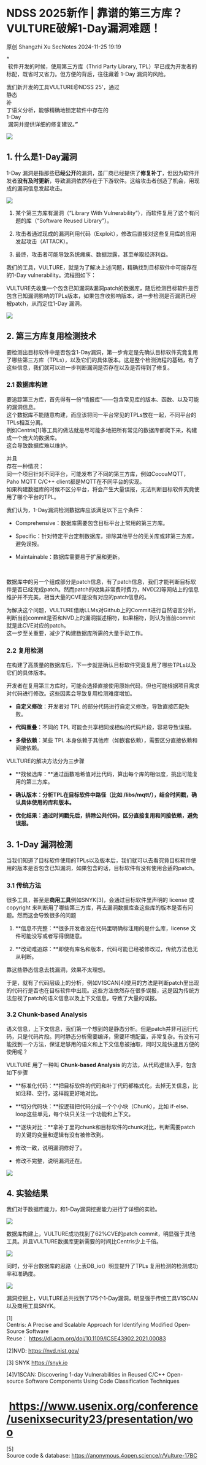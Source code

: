#  NDSS 2025新作 | 靠谱的第三方库？VULTURE破解1-Day漏洞难题！   
原创 Shangzhi Xu  SecNotes   2024-11-25 19:19  
  
**“**  
 软件开发的时候，使用第三方库（Thrid Party Library, TPL）早已成为开发者的标配，既省时又省力。但方便的背后，往往藏着 1-Day 漏洞的风险。  
  
我们新开发的工具VULTURE@NDSS 25'，通过  
静态  
补  
丁语义分析，能够精确地锁定软件中存在的  
1-Day  
 漏洞并提供详细的修复建议。**”**  
  
![](https://mmbiz.qpic.cn/sz_mmbiz_png/ELicaicj3FtibnUsXu6oEOOJt1Kd8geayOic8D49p71ySFQCJ5XLibV84AO0pSxndiaXy2VL4xDygwYIYv0C6v8e1OEw/640?wx_fmt=png&from=appmsg "")  
  
## 1. 什么是1-Day漏洞  
  
1-Day 漏洞是指那些**已经公开**的漏洞，虽厂商已经提供了**修复补丁**，但因为软件开发者**没有及时更新**，导致漏洞依然存在于下游软件。这给攻击者创造了机会，用现成的漏洞信息发起攻击。  
  
![](https://mmbiz.qpic.cn/sz_mmbiz_png/ELicaicj3FtibnTuicicMGCK8icXDY4mpYdde3UvEMFAwic19gG4Ee06mCft2SdGGlKe5lOwPd0ibDdCbKfqSjdlXUU1xA/640?wx_fmt=png&from=appmsg "")  
1. 某个第三方库有漏洞（“Library With Vulnerability”），而软件复用了这个有问题的库（“Software Reused Library”）。  
  
1. 攻击者通过现成的漏洞利用代码（Exploit），修改后直接对这些复用库的应用发起攻击（ATTACK）。  
  
1. 最终，攻击者可能导致系统瘫痪、数据泄露，甚至牟取经济利益。  
  
我们的工具，VULTURE，就是为了解决上述问题，精确找到目标软件中可能存在的1-Day vulnerability。流程图如下：  
  
VULTURE先收集一个包含已知漏洞&漏洞patch的数据库，随后检测目标软件是否包含已知漏洞影响的TPLs版本，如果包含收影响版本，进一步检测是否漏洞已经被patch，从而定位1-Day 漏洞。  
  
![](https://mmbiz.qpic.cn/sz_mmbiz_png/ELicaicj3FtibnTuicicMGCK8icXDY4mpYdde3VBuRnBoicHTvsMdpurf33fMvNrHGR3R5k6EhHuJqaDcWqibvI6OoIxDw/640?wx_fmt=png&from=appmsg "")  
  
## 2. 第三方库复用检测技术  
  
  
要检测出目标软件中是否包含1-Day漏洞，第一步肯定是先确认目标软件究竟复用了哪些第三方库（TPLs），以及它们的具体版本。这是整个检测流程的基础，有了这些信息，我们就可以进一步判断漏洞是否存在以及是否得到了修复。  
### 2.1 数据库构建  
  
要追踪第三方库，首先得有一份“情报库”——包含常见库的版本、函数、以及可能的漏洞信息。  
这个数据库不能随意构建，而应该将同一平台常见的TPLs放在一起，不同平台的TPLs相互分离。  
例如Centris[1]等工具的做法就是尽可能多地把所有常见的数据库都爬下来，构建成一个庞大的数据库。  
这会导致数据库难以维护。  
  
  
并且  
存在一种情况：  
同一个项目针对不同平台，可能发布了不同的第三方库，例如CocoaMQTT，Paho MQTT C/C++ client都是MQTT在不同平台的实现。  
如果构建数据库的时候不区分平台，将会产生大量误报，无法判断目标软件究竟使用了哪个平台的TPL。  
  
  
我们认为，1-Day漏洞检测数据库应该满足以下三个条件：  
- Comprehensive：数据库需要包含目标平台上常用的第三方库。  
  
- Specific：针对特定平台定制数据库，排除其他平台的无关库或非第三方库，避免误报。  
  
- Maintainable：数据库需要易于扩展和更新。  
  
      
  
数据库中的另一个组成部分是patch信息，有了patch信息，我们才能判断目标软件是否已经完成patch。然而patch的收集非常费时费力，NVD[2]等网站上的信息维护并不完美，相当大量的CVE是没有对应的patch信息的。  
  
  
为解决这个问题，VULTURE借助LLMs对Github上的Commit进行自然语言分析，判断当前commit是否和NVD上的漏洞描述相符，如果相符，则认为当前commit就是此CVE对应的patch。  
这一步至关重要，减少了构建数据库所需的大量手动工作。  
### 2.2 复用检测  
  
在构建了高质量的数据库后，下一步就是确认目标软件究竟复用了哪些TPLs以及它们的具体版本。  
  
  
开发者在复用第三方库时，可能会选择直接使用原始代码，但也可能根据项目需求对代码进行修改。这些因素会导致复用检测难度增加。  
- **自定义修改**：开发者对 TPL 的部分代码进行自定义修改，导致直接匹配失败。  
  
- **代码重叠**：不同的 TPL 可能会共享相同或相似的代码片段，容易导致误报。  
  
- **多级依赖**：某些 TPL 本身依赖于其他库（如嵌套依赖），需要区分直接依赖和间接依赖。  
  
  
  
VULTURE的解决方法分为三步骤  
- **找候选库：**通过函数哈希值对比代码，算出每个库的相似度，挑出可能复用的第三方库。  
  
- **确认版本：**分析TPL在目标软件中路径（比如 /libs/mqtt/），结合时间戳，确认具体使用的库和版本**。**  
  
- **优化结果：**通过时间戳先后，排除公共代码，区分直接复用和间接依赖，避免误报**。**  
  
## 3. 1-Day 漏洞检测  
  
当我们知道了目标软件使用的TPLs以及版本后，我们就可以去看究竟目标软件使用的版本是否包含已知漏洞，如果包含的话，目标软件有没有使用合适的patch。  
### 3.1 传统方法  
  
很多工具，甚至是**商用工具**例如SNYK[3]，会通过目标软件里声明的 license 或 copyright 来判断用了哪些第三方库，再去漏洞数据库查这些库的版本是否有问题。然而这会导致很多的问题  
1. **信息不完整：**很多开发者没在代码里明确标注用的是什么库，license 文件可能没写或者写得很随意。  
  
1. **改动难追踪：**即使有库名和版本，代码可能已经被修改过，传统方法也无从判断。  
  
靠这些静态信息去找漏洞，效果不太理想。  
  
  
于是，就有了代码层级上的分析，例如V1SCAN[4]使用的方法是判断patch里出现的代码行是否也在目标软件中出现。这些方法依然存在很多误报，这是因为传统方法忽视了patch的语义信息以及上下文信息，导致了大量的误报。  
### 3.2 Chunk-based Analysis  
  
语义信息，上下文信息，我们第一个想到的是静态分析。但是patch并非可运行代码，只是代码片段。同时静态分析需要编译，需要环境配置，非常复杂。有没有可能找到一个方法，保证足够用的语义和上下文信息被抽取，同时又能快速且方便的使用呢？  
  
  
VULTURE 用了一种叫 **Chunk-based Analysis** 的方法，从代码逻辑入手，包含如下步骤  
- **标准化代码：**把目标软件的代码和补丁代码都格式化，去掉无关信息，比如注释、空行，这样能更好地对比。  
  
- **切分代码块：**按逻辑把代码分成一个个小块（Chunk），比如 if-else、loop这些单元，每个块只关注一个功能和上下文。  
  
- **逐块对比：**拿补丁里的chunk和目标软件的chunk对比，判断需要patch的关键的变量和逻辑有没有被修改到。  
  
- 修改一致，说明漏洞修好了。  
  
- 修改不完整，说明漏洞还在。  
  
![](https://mmbiz.qpic.cn/sz_mmbiz_png/ELicaicj3FtibnTuicicMGCK8icXDY4mpYdde3TvNicXBZAoTWwQLE6gKGM9zhTczibpKmpqw9aNAkjIu4bficWvm3mrcvw/640?wx_fmt=png&from=appmsg "")  
  
  
## 4. 实验结果  
  
我们对于数据库能力，和1-Day漏洞挖掘能力进行了详细的实验。  
  
![](https://mmbiz.qpic.cn/sz_mmbiz_png/ELicaicj3FtibnTuicicMGCK8icXDY4mpYdde3R1rQrFBuicVm5ddgRMWfd1gcyzptiav8I07ASJOQ1HMemKXpNppHBibfg/640?wx_fmt=png&from=appmsg "")  
  
数据库构建上，VULTURE成功找到了62%CVE的patch commit，明显强于其他工具。并且VULTURE数据库更新需要的时间比Centris少上千倍。  
  
![](https://mmbiz.qpic.cn/sz_mmbiz_png/ELicaicj3FtibnTuicicMGCK8icXDY4mpYdde3u7xeVUb7UlibhPY996l09kzojncISiaRhiaBTLg10qNBJVXkiadX6NbdRA/640?wx_fmt=png&from=appmsg "")  
  
同时，分平台数据库的思路（上表DB_iot）明显提升了TPLs 复用检测的检测成功率和准确度。  
  
![](https://mmbiz.qpic.cn/sz_mmbiz_png/ELicaicj3FtibnTuicicMGCK8icXDY4mpYdde36C3pFCtPKiaNnZiaESLqcSgRn5jaIg7ZmkZHdyad7UW2SiaRMMdZZKkFQ/640?wx_fmt=png&from=appmsg "")  
  
漏洞挖掘上，VULTURE总共找到了175个1-Day漏洞，明显强于传统工具V1SCAN以及商用工具SNYK。  
  
  
[1]   
Centris: A Precise and Scalable Approach for Identifying Modified Open-Source Software Reuse： https://dl.acm.org/doi/10.1109/ICSE43902.2021.00083  
  
[2]NVD: https://nvd.nist.gov/  
  
[3] SNYK https://snyk.io  
  
[4]V1SCAN: Discovering 1-day Vulnerabilities in Reused C/C++ Open-source Software Components Using Code Classification Techniques  
#  https://www.usenix.org/conference/usenixsecurity23/presentation/woo  
  
[5]   
Source code & database: https://anonymous.4open.science/r/Vulture-17BC  
  
  
  
